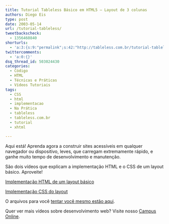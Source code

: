 ```yaml
---
title: Tutorial Tableless Básico em HTML5 – Layout de 3 colunas
authors: Diego Eis
type: post
date: 2003-05-14
url: /tutorial-tableless/
tweetbackscheck:
  - 1356460840
shorturls:
  - 'a:3:{s:9:"permalink";s:42:"http://tableless.com.br/tutorial-tableless";s:7:"tinyurl";s:26:"http://tinyurl.com/3vpr8ye";s:4:"isgd";s:19:"http://is.gd/fYJMvL";}'
twittercomments:
  - 'a:0:{}'
dsq_thread_id: 503024430
categories:
  - Código
  - HTML
  - Técnicas e Práticas
  - Vídeos Tutoriais
tags:
  - CSS
  - html
  - implementacao
  - Na Prática
  - tableless
  - tableless.com.br
  - tutorial
  - xhtml

---
```

Aqui está! Aprenda agora a construir sites acessíveis em qualquer navegador ou dispositivo, leves, que carregam extremamente rápido, e ganhe muito tempo de desenvolvimento e manutenção.

São dois vídeos que explicam a implementação HTML e o CSS de um layout básico. Aproveite!

[Implementação HTML de um layout básico][1]
  
[Implementação CSS do layout][2]

O arquivos para você [tentar você mesmo estão aqui][3].

Quer ver mais vídeos sobre desenvolvimento web? Visite nosso [Campus Online][4].

 [1]: http://campus.tableless.com.br/default/video/12 "Vídeo sobre o HTML"
 [2]: http://campus.tableless.com.br/default/video/12 "Vídeo sobre o CSS"
 [3]: http://campus.tableless.com.br/default/texto/25
 [4]: http://campus.tableless.com.br/